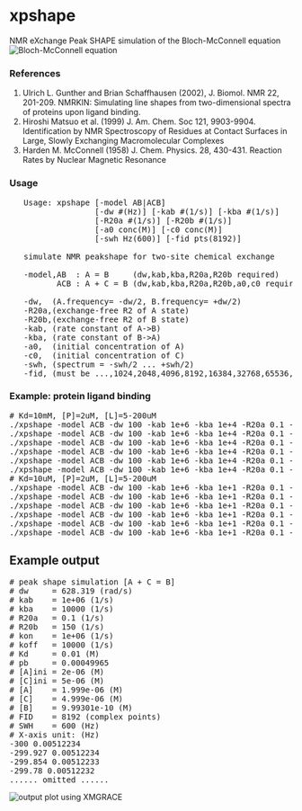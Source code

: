 # xpshape
NMR eXchange Peak SHAPE simulation of the Bloch-McConnell equation
![Bloch-McConnell equation](https://raw.githubusercontent.com/sunghunbae/xpshape/reference/Bloch-McConnell.png)

### References
1. Ulrich L. Gunther and Brian Schaffhausen (2002), J. Biomol. NMR 22, 201-209. NMRKIN: Simulating line shapes from two-dimensional spectra of proteins upon ligand binding. 
2. Hiroshi Matsuo et al. (1999) J. Am. Chem. Soc 121, 9903-9904. Identification by NMR Spectroscopy of Residues at Contact Surfaces in Large, Slowly Exchanging Macromolecular Complexes
3. Harden M. McConnell (1958) J. Chem. Physics. 28, 430-431. Reaction Rates by Nuclear Magnetic Resonance

### Usage
<pre>
   Usage: xpshape [-model AB|ACB]
                  [-dw #(Hz)] [-kab #(1/s)] [-kba #(1/s)]
                  [-R20a #(1/s)] [-R20b #(1/s)]
                  [-a0 conc(M)] [-c0 conc(M)]
                  [-swh Hz(600)] [-fid pts(8192)]

   simulate NMR peakshape for two-site chemical exchange

   -model,AB  : A = B     (dw,kab,kba,R20a,R20b required)
          ACB : A + C = B (dw,kab,kba,R20a,R20b,a0,c0 required)

   -dw,  (A.frequency= -dw/2, B.frequency= +dw/2)
   -R20a,(exchange-free R2 of A state)
   -R20b,(exchange-free R2 of B state)
   -kab, (rate constant of A->B)
   -kba, (rate constant of B->A)
   -a0,  (initial concentration of A)
   -c0,  (initial concentration of C)
   -swh, (spectrum = -swh/2 ... +swh/2)
   -fid, (must be ...,1024,2048,4096,8192,16384,32768,65536,..)
</pre>

### Example: protein ligand binding
<pre>
# Kd=10mM, [P]=2uM, [L]=5-200uM
./xpshape -model ACB -dw 100 -kab 1e+6 -kba 1e+4 -R20a 0.1 -R20b 150 -a0 2e-6 -c0 5e-6 > tins.Kd.10mM.dat
./xpshape -model ACB -dw 100 -kab 1e+6 -kba 1e+4 -R20a 0.1 -R20b 150 -a0 2e-6 -c0 10e-6 >> tins.Kd.10mM.dat
./xpshape -model ACB -dw 100 -kab 1e+6 -kba 1e+4 -R20a 0.1 -R20b 150 -a0 2e-6 -c0 20e-6 >> tins.Kd.10mM.dat
./xpshape -model ACB -dw 100 -kab 1e+6 -kba 1e+4 -R20a 0.1 -R20b 150 -a0 2e-6 -c0 50e-6 >> tins.Kd.10mM.dat
./xpshape -model ACB -dw 100 -kab 1e+6 -kba 1e+4 -R20a 0.1 -R20b 150 -a0 2e-6 -c0 100e-6 >> tins.Kd.10mM.dat
./xpshape -model ACB -dw 100 -kab 1e+6 -kba 1e+4 -R20a 0.1 -R20b 150 -a0 2e-6 -c0 200e-6 >> tins.Kd.10mM.dat
# Kd=10uM, [P]=2uM, [L]=5-200uM
./xpshape -model ACB -dw 100 -kab 1e+6 -kba 1e+1 -R20a 0.1 -R20b 150 -a0 2e-6 -c0 5e-6   >  tins.Kd.10uM.dat
./xpshape -model ACB -dw 100 -kab 1e+6 -kba 1e+1 -R20a 0.1 -R20b 150 -a0 2e-6 -c0 10e-6  >> tins.Kd.10uM.dat
./xpshape -model ACB -dw 100 -kab 1e+6 -kba 1e+1 -R20a 0.1 -R20b 150 -a0 2e-6 -c0 20e-6  >> tins.Kd.10uM.dat
./xpshape -model ACB -dw 100 -kab 1e+6 -kba 1e+1 -R20a 0.1 -R20b 150 -a0 2e-6 -c0 50e-6  >> tins.Kd.10uM.dat
./xpshape -model ACB -dw 100 -kab 1e+6 -kba 1e+1 -R20a 0.1 -R20b 150 -a0 2e-6 -c0 100e-6 >> tins.Kd.10uM.dat
./xpshape -model ACB -dw 100 -kab 1e+6 -kba 1e+1 -R20a 0.1 -R20b 150 -a0 2e-6 -c0 200e-6 >> tins.Kd.10uM.dat
</pre>
## Example output
<pre>
# peak shape simulation [A + C = B]
# dw     = 628.319 (rad/s)
# kab    = 1e+06 (1/s)
# kba    = 10000 (1/s)
# R20a   = 0.1 (1/s)
# R20b   = 150 (1/s)
# kon    = 1e+06 (1/s)
# koff   = 10000 (1/s)
# Kd     = 0.01 (M)
# pb     = 0.00049965
# [A]ini = 2e-06 (M)
# [C]ini = 5e-06 (M)
# [A]    = 1.999e-06 (M)
# [C]    = 4.999e-06 (M)
# [B]    = 9.99301e-10 (M)
# FID    = 8192 (complex points)
# SWH    = 600 (Hz)
# X-axis unit: (Hz)
-300 0.00512234
-299.927 0.00512234
-299.854 0.00512233
-299.78 0.00512232
...... omitted ......
</pre>
![output plot using XMGRACE](https://raw.githubusercontent.com/sunghunbae/xpshape/example/example.png)
